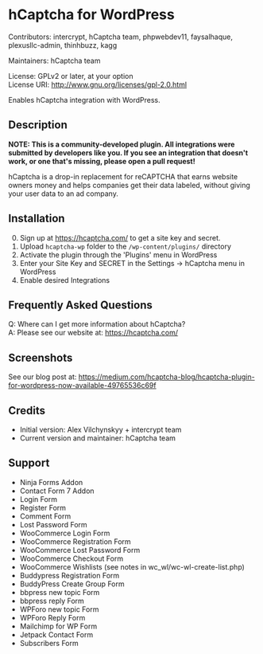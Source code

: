 
# hCaptcha for WordPress


Contributors: intercrypt, hCaptcha team, phpwebdev11, faysalhaque, plexusllc-admin, thinhbuzz, kagg

Maintainers: hCaptcha team  

License: GPLv2 or later, at your option  
License URI: http://www.gnu.org/licenses/gpl-2.0.html  
 
Enables hCaptcha integration with WordPress.

## Description

**NOTE: This is a community-developed plugin. All integrations were submitted by developers like you. If you see an integration that doesn't work, or one that's missing, please open a pull request!**

hCaptcha is a drop-in replacement for reCAPTCHA that earns website owners money and helps companies get their data labeled, without giving your user data to an ad company. 

## Installation

0. Sign up at https://hcaptcha.com/ to get a site key and secret.
1. Upload `hcaptcha-wp` folder to the `/wp-content/plugins/` directory  
2. Activate the plugin through the 'Plugins' menu in WordPress  
3. Enter your Site Key and SECRET in the Settings -> hCaptcha menu in WordPress  
4. Enable desired Integrations  
 
## Frequently Asked Questions

Q: Where can I get more information about hCaptcha?  
A: Please see our website at: https://hcaptcha.com/
 
## Screenshots

See our blog post at: https://medium.com/hcaptcha-blog/hcaptcha-plugin-for-wordpress-now-available-49765536c69f

## Credits

* Initial version: Alex Vilchynskyy + intercrypt team
* Current version and maintainer: hCaptcha team

## Support

* Ninja Forms Addon
* Contact Form 7 Addon
* Login Form
* Register Form
* Comment Form
* Lost Password Form
* WooCommerce Login Form
* WooCommerce Registration Form
* WooCommerce Lost Password Form
* WooCommerce Checkout Form
* WooCommerce Wishlists (see notes in wc_wl/wc-wl-create-list.php)
* Buddypress Registration Form
* BuddyPress Create Group Form
* bbpress new topic Form
* bbpress reply Form
* WPForo new topic Form
* WPForo Reply Form
* Mailchimp for WP Form
* Jetpack Contact Form
* Subscribers Form
